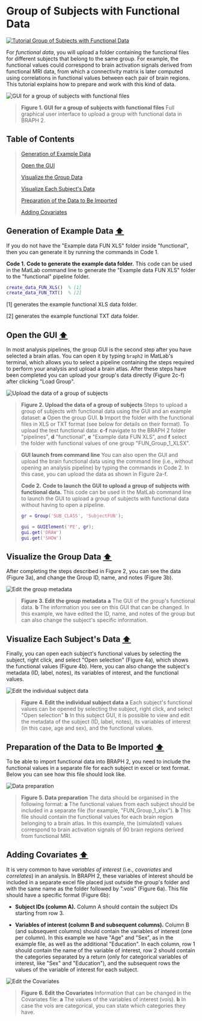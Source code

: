 # Group of Subjects with Functional Data

[![Tutorial Group of Subjects with Functional Data](https://img.shields.io/badge/PDF-Download-red?style=flat-square&logo=adobe-acrobat-reader)](tut_gr_fun.pdf)

For *functional data*, you will upload a folder containing the functional files for different subjects that belong to the same group. For example, the functional values could correspond to brain activation signals derived from functional MRI data, from which a connectivity matrix is later computed using correlations in functional values between each pair of brain regions. This tutorial explains how to prepare and work with this kind of data.


<img src="fig01.jpg" alt="GUI for a group of subjects with functional files">

> **Figure 1. GUI for a group of subjects with functional files**
> Full graphical user interface to upload a group with functional data in BRAPH 2.

## Table of Contents
> [Generation of Example Data](#Generation-of-Example-Data)
>
> [Open the GUI](#Open-the-GUI)
>
> [Visualize the Group Data](#Visualize-the-Group-Data)
>
> [Visualize Each Subject's Data](#Visualize-Each-Subjects-Data)
>
> [Preparation of the Data to Be Imported](#Preparation-of-the-Data-to-Be-Imported)
>
> [Adding Covariates](#Adding-Covariates)
>




<a id="Generation-of-Example-Data"></a>
## Generation of Example Data  [⬆](#Table-of-Contents)

If you do not have the "Example data FUN XLS" folder inside "functional", then you can generate it by running the commands in Code 1.

**Code 1.** **Code to generate the example data folder.**
		This code can be used in the MatLab command line to generate the "Example data FUN XLS" folder to the "functional" pipeline folder.
````matlab
create_data_FUN_XLS()  % [1]
create_data_FUN_TXT()  % [2]
````

[1] generates the example functional XLS data folder.

[2] generates the example functional TXT data folder.


<a id="Open-the-GUI"></a>
## Open the GUI  [⬆](#Table-of-Contents)

In most analysis pipelines, the group GUI is the second step after you have selected a brain atlas. You can open it by typing `braph2` in MatLab's terminal, which allows you to select a pipeline containing the steps required to perform your analysis and upload a brain atlas. After these steps have been completed you can upload your group's data directly (Figure 2c-f) after clicking "Load Group". 


	
<img src="fig02.jpg" alt="Upload the data of a group of subjects">

> **Figure 2. Upload the data of a group of subjects**
> Steps to upload a group of subjects with functional data using the GUI and an example dataset: 
> 	**a** Open the group GUI.
> 	**b** Import the folder with the functional files in XLS or TXT format (see below for details on their format).
> 	To upload the test functional data:
> 	**c**-**f** navigate to the BRAPH 2 folder "pipelines", **d** "functional",  **e** "Example data FUN XLS", and **f** select the folder with functional values of one group "FUN_Group_1_XLSX".
	

> **GUI launch from command line**
> You can also open the GUI and upload the brain functional data using the command line (i.e., without opening an analysis pipeline) by typing the commands in Code 2. In this case, you can upload the data as shown in Figure 2a-f.
> 
> **Code 2.** **Code to launch the GUI to upload a group of subjects with functional data.**
> 		This code can be used in the MatLab command line to launch the GUI to upload a group of subjects with functional data without having to open a pipeline.
> ````matlab
> gr = Group('SUB_CLASS', 'SubjectFUN');
> 
> gui = GUIElement('PE', gr);
> gui.get('DRAW')
> gui.get('SHOW')
> ````

<a id="Visualize-the-Group-Data"></a>
## Visualize the Group Data  [⬆](#Table-of-Contents)

After completing the steps described in Figure 2, you can see the data (Figure 3a), and change the Group ID, name, and notes (Figure 3b). 



<img src="fig03.jpg" alt="Edit the group metadata">

> **Figure 3. Edit the group metadata**
> **a** The GUI of the group's functional data. 
> 	**b** The information you see on this GUI that can be changed. In this example, we have edited the ID, name, and notes of the group but can also change the subject's specific information.

<a id="Visualize-Each-Subjects-Data"></a>
## Visualize Each Subject's Data  [⬆](#Table-of-Contents)

Finally, you can open each subject's functional values by selecting the subject, right click, and select "Open selection" (Figure 4a), which shows the functional values (Figure 4b). Here, you can also change the subject's metadata (ID, label, notes), its variables of interest, and the functional values.



<img src="fig04.jpg" alt="Edit the individual subject data">

> **Figure 4. Edit the individual subject data**
> **a** Each subject's functional values can be opened by selecting the subject, right click, and select "Open selection"
> 	**b** In this subject GUI, it is possible to view and edit the metadata of the subject (ID, label, notes), its variables of interest (in this case, age and sex), and the functional values.


<a id="Preparation-of-the-Data-to-Be-Imported"></a>
## Preparation of the Data to Be Imported  [⬆](#Table-of-Contents)

To be able to import functional data into BRAPH 2, you need to include the functional values in a separate file for each subject in excel or text format. Below you can see how this file should look like.



<img src="fig05.jpg" alt="Data preparation">

> **Figure 5. Data preparation**
> The data should be organised in the following format:
> 	**a** The functional values from each subject should be included in a separate file (for example, "FUN_Group_1_xlsx"). 
> 	**b** This file should contain the functional values for each brain region belonging to a brain atlas. In this example, the (simulated) values correspond to brain activation signals of 90 brain regions derived from functional MRI.

<a id="Adding-Covariates"></a>
## Adding Covariates  [⬆](#Table-of-Contents)


	
It is very common to have *variables of interest* (i.e., *covariates* and *correlates*) in an analysis. In BRAPH 2, these variables of interest should be included in a separate excel file placed just outside the group's folder and with the same name as the folder followed by ".vois" (Figure 6a). This file should have a specific format (Figure 6b):


- **Subject IDs (column A).**
Column A should contain the subject IDs starting from row 3.

- **Variables of interest (column B and subsequent columns).**
Column B (and subsequent columns) should contain the variables of interest (one per column). 
In this example we have "Age" and "Sex", as in the example file, as well as the additional "Education".
In each column, row 1 should contain the name of the variable of interest, row 2 should contain the categories separated by a return (only for categorical variables of interest, like "Sex" and "Education"), and the subsequent rows the values of the variable of interest for each subject.



<img src="fig06.jpg" alt="Edit the Covariates">

> **Figure 6. Edit the Covariates**
> Information that can be changed in the Covariates file: 
> 	**a** The values of the variables of interest (vois).
> 	**b** In case the vois are categorical, you can state which categories they have.
